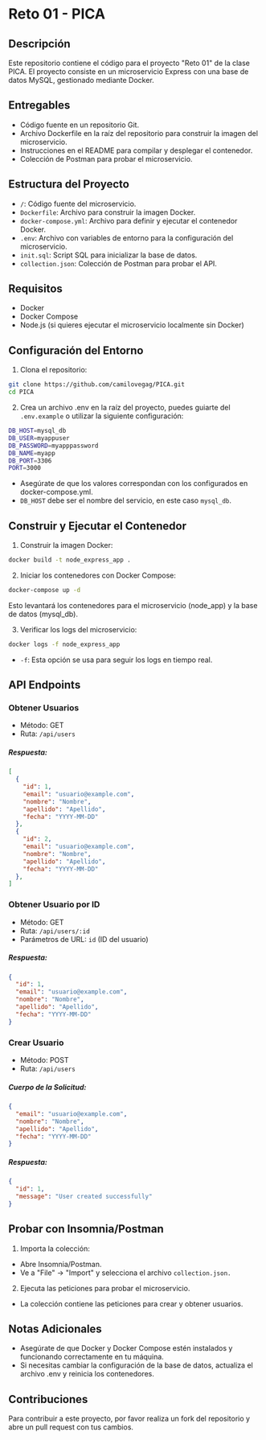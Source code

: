 # Reto 01 - PICA
## Descripción
Este repositorio contiene el código para el proyecto "Reto 01" de la clase PICA. El proyecto consiste en un microservicio Express con una base de datos MySQL, gestionado mediante Docker.

## Entregables
- Código fuente en un repositorio Git.
- Archivo Dockerfile en la raíz del repositorio para construir la imagen del microservicio.
- Instrucciones en el README para compilar y desplegar el contenedor.
- Colección de Postman para probar el microservicio.

## Estructura del Proyecto
- `/`: Código fuente del microservicio.
- `Dockerfile`: Archivo para construir la imagen Docker.
- `docker-compose.yml`: Archivo para definir y ejecutar el contenedor Docker.
- `.env`: Archivo con variables de entorno para la configuración del microservicio.
- `init.sql`: Script SQL para inicializar la base de datos.
- `collection.json`: Colección de Postman para probar el API.

## Requisitos
- Docker
- Docker Compose
- Node.js (si quieres ejecutar el microservicio localmente sin Docker)

## Configuración del Entorno
1. Clona el repositorio:

```bash
git clone https://github.com/camilovegag/PICA.git
cd PICA
```

2. Crea un archivo .env en la raíz del proyecto, puedes guiarte del `.env.example` o utilizar la siguiente configuración:

```sh
DB_HOST=mysql_db
DB_USER=myappuser
DB_PASSWORD=myapppassword
DB_NAME=myapp
DB_PORT=3306
PORT=3000
```
- Asegúrate de que los valores correspondan con los configurados en docker-compose.yml.
- `DB_HOST` debe ser el nombre del servicio, en este caso `mysql_db`.

## Construir y Ejecutar el Contenedor
1. Construir la imagen Docker:
```bash
docker build -t node_express_app .
```
2. Iniciar los contenedores con Docker Compose:
```bash
docker-compose up -d
```
Esto levantará los contenedores para el microservicio (node_app) y la base de datos (mysql_db).

3. Verificar los logs del microservicio:

```bash
docker logs -f node_express_app
```
- `-f`: Esta opción se usa para seguir los logs en tiempo real.

## API Endpoints


### Obtener Usuarios
- Método: GET
- Ruta: `/api/users`

##### Respuesta:
```json
[
  {
    "id": 1,
    "email": "usuario@example.com",
    "nombre": "Nombre",
    "apellido": "Apellido",
    "fecha": "YYYY-MM-DD"
  },
  {
    "id": 2,
    "email": "usuario@example.com",
    "nombre": "Nombre",
    "apellido": "Apellido",
    "fecha": "YYYY-MM-DD"
  },
]
```

### Obtener Usuario por ID
- Método: GET
- Ruta: `/api/users/:id`
- Parámetros de URL: `id` (ID del usuario)

##### Respuesta:
```json
{
  "id": 1,
  "email": "usuario@example.com",
  "nombre": "Nombre",
  "apellido": "Apellido",
  "fecha": "YYYY-MM-DD"
}
```

### Crear Usuario

- Método: POST
- Ruta: `/api/users`
#####  Cuerpo de la Solicitud:

```json
{
  "email": "usuario@example.com",
  "nombre": "Nombre",
  "apellido": "Apellido",
  "fecha": "YYYY-MM-DD"
}
```
##### Respuesta:

```json
{
  "id": 1,
  "message": "User created successfully"
}
```

## Probar con Insomnia/Postman
1. Importa la colección:
- Abre Insomnia/Postman.
- Ve a "File" -> "Import" y selecciona el archivo `collection.json.`
  
2. Ejecuta las peticiones para probar el microservicio.
- La colección contiene las peticiones para crear y obtener usuarios.

## Notas Adicionales
- Asegúrate de que Docker y Docker Compose estén instalados y funcionando correctamente en tu máquina.
- Si necesitas cambiar la configuración de la base de datos, actualiza el archivo .env y reinicia los contenedores.

## Contribuciones
Para contribuir a este proyecto, por favor realiza un fork del repositorio y abre un pull request con tus cambios.